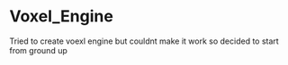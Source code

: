 # Voxel_Engine
Tried to create voexl engine but couldnt make it work so decided to start from ground up
